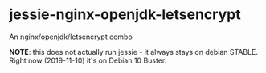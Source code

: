 # jessie-nginx-openjdk-letsencrypt
An nginx/openjdk/letsencrypt combo

**NOTE**: this does not actually run jessie - it always stays on debian STABLE. 
Right now (2019-11-10) it's on Debian 10 Buster.
